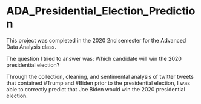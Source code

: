 # ADA_Presidential_Election_Prediction
This project was completed in the 2020 2nd semester for the Advanced Data Analysis class.

The question I tried to answer was: Which candidate will win the 2020 presidential election?

Through the collection, cleaning, and sentimental analysis of twitter tweets that contained #Trump and #Biden prior to the presidential election, I was able to correctly predict that Joe Biden would win the 2020 presidential election.